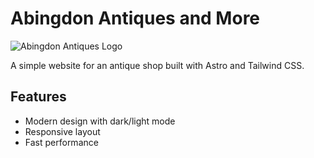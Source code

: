 # Abingdon Antiques and More

![Abingdon Antiques Logo](/public/images/logo.webp)

A simple website for an antique shop built with Astro and Tailwind CSS.

## Features

- Modern design with dark/light mode
- Responsive layout
- Fast performance
